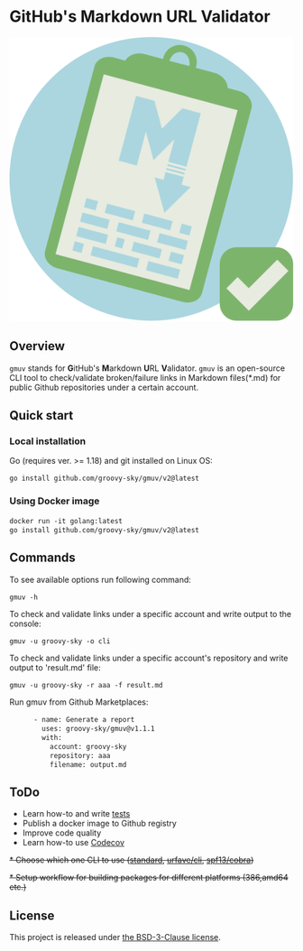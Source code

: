 # GitHub's Markdown URL Validator

![](/img/logo.svg)

## Overview
`gmuv` stands for **G**itHub's **M**arkdown **U**RL **V**alidator. `gmuv` is an open-source CLI tool to check/validate broken/failure links in Markdown files(*.md) for public Github repositories under a certain account.

## Quick start

### Local installation

Go (requires ver. >= 1.18) and git installed on Linux OS:
```
go install github.com/groovy-sky/gmuv/v2@latest
```

### Using Docker image

```
docker run -it golang:latest
go install github.com/groovy-sky/gmuv/v2@latest
```

## Commands

To see available options run following command:
```
gmuv -h
```

To check and validate links under a specific account and write output to the console:
```
gmuv -u groovy-sky -o cli
```


To check and validate links under a specific account's repository and write output to 'result.md' file:
```
gmuv -u groovy-sky -r aaa -f result.md
```

Run gmuv from Github Marketplaces:
```
      - name: Generate a report
        uses: groovy-sky/gmuv@v1.1.1
        with:
          account: groovy-sky
          repository: aaa
          filename: output.md
```
## ToDo

* Learn how-to and write [tests](https://pkg.go.dev/testing)
* Publish a docker image to Github registry
* Improve code quality
* Learn how-to use [Codecov](https://app.codecov.io/gh/groovy-sky/gmuv)

~~* Choose which one CLI to use ([standard](https://pkg.go.dev/flag), [urfave/cli](https://github.com/urfave/cli), [spf13/cobra](https://github.com/spf13/cobra))~~

~~* Setup workflow for building packages for different platforms (386,amd64 etc.)~~


## License
This project is released under [the BSD-3-Clause license](https://github.com/groovy-sky/gmuc/blob/main/LICENSE).

